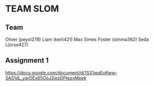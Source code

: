# TEAM SLOM

## Team
Oliver (peyol278)
Liam (kerli421)
Max Simes Foster (simma362)
Seda (Jorse427)

## Assignment 1

https://docs.google.com/document/d/1SS1wqEoKww-3AS1dL_yarDEx65OoJ2iezDPtezxMpek
